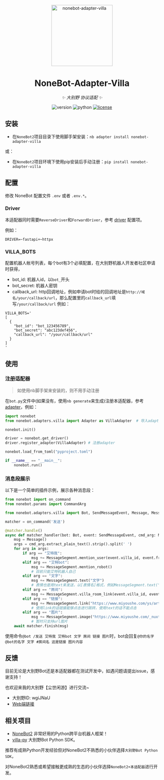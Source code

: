 <p align="center">
  <a href="https://v2.nonebot.dev/"><img src="https://v2.nonebot.dev/logo.png" width="200" height="200" alt="nonebot-adapter-villa"></a>
</p>

<div align="center">

# NoneBot-Adapter-Villa

_✨ 大别野 协议适配 ✨_

<img src="https://img.shields.io/pypi/v/nonebot-adapter-villa" alt="version">
<img src="https://img.shields.io/badge/Python-3.8+-yellow" alt="python">
<a href="https://cdn.jsdelivr.net/gh/CMHopeSunshine/nonebot-adapter-villa@master/LICENSE"><img src="https://img.shields.io/github/license/CMHopeSunshine/nonebot-adapter-villa" alt="license"></a>

</div>

## 安装

- 在`NoneBot2`项目目录下使用脚手架安装：`nb adapter install nonebot-adapter-villa`
  
或：

- 在`NoneBot2`项目环境下使用pip安装后手动注册：`pip install nonebot-adapter-villa`

## 配置

修改 NoneBot 配置文件 `.env` 或者 `.env.*`。

### Driver

本适配器同时需要`ReverseDriver`和`ForwardDriver`，参考 [driver](https://v2.nonebot.dev/docs/next/advanced/driver#%E9%A9%B1%E5%8A%A8%E5%99%A8%E7%B1%BB%E5%9E%8B) 配置项。

例如：

```dotenv
DRIVER=~fastapi+~httpx
```

### VILLA_BOTS

配置机器人帐号列表，每个bot有3个必填配置，在大别野机器人开发者社区申请时获得，

- bot_id: 机器人id，以`bot_`开头
- bot_secret: 机器人密钥
- callback_url: http回调地址，例如申请bot时给的回调地址是`http://域名/your/callback/url`，那么配置里的`callback_url`填写`/your/callback/url`
  例如：

```dotenv
VILLA_BOTS='
[
  {
    "bot_id": "bot_123456789",
    "bot_secret": "abc123def456",
    "callback_url": "/your/callback/url"
  }
]
'
```

## 使用

### 注册适配器

> 如使用nb脚手架来安装的，则不用手动注册

在`bot.py`文件中(如果没有，使用`nb generate`来生成)注册本适配器，参考[adapter](https://v2.nonebot.dev/docs/advanced/adapter)，例如：

```python
import nonebot
from nonebot.adapters.villa import Adapter as VillaAdapter  # 导入adapter

nonebot.init()

driver = nonebot.get_driver()
driver.register_adapter(VillaAdapter) # 注册adapter

nonebot.load_from_toml("pyproject.toml")

if __name__ == "__main__":
    nonebot.run()
```

### 消息段展示

以下是一个简单的插件示例，展示各种消息段：

```python
from nonebot import on_command
from nonebot.params import CommandArg

from nonebot.adapters.villa import Bot, SendMessageEvent, Message, MessageSegment

matcher = on_command('发送')

@matcher.handle()
async def matcher_handler(bot: Bot, event: SendMessageEvent, cmd_arg: Message = CommandArg()):
    msg = Message()
    args = cmd_arg.extract_plain_text().strip().split(' ')
    for arg in args:
        if arg == "艾特我":
            msg += MessageSegment.mention_user(event.villa_id, event.from_user_id)
        elif arg == "艾特bot":
            msg += MessageSegment.mention_robot()
            # 目前只能艾特机器人自己
        elif arg == "文字":
            msg += MessageSegment.text("文字")
            # 表情也是用text来发送，以[表情名]格式，例如MessageSegment.text("[爱心]")
        elif arg == "房间":
            msg += MessageSegment.villa_room_link(event.villa_id, event.room_id)
        elif arg == "链接":
            msg += MessageSegment.link("https://www.miyoushe.com/ys/article/39670307", "这是链接")
            # 使用link的话链接能够点击进行跳转，使用text的话不能点击
        elif arg == "图片":
            msg += MessageSegment.image("https://www.miyoushe.com/_nuxt/img/miHoYo_Game.2457753.png")
            # 暂时只支持url图片
    await matcher.finish(msg)
```

使用命令`@bot /发送 艾特我 艾特bot 文字 房间 链接 图片`时，bot会回复`@你的名字 @bot的名字 文字 #房间名 这是链接 图片内容`


## 反馈

目前无论是大别野Bot还是本适配器都在测试开发中，如遇问题请提出issue，感谢支持！

也欢迎来我的大别野【尘世闲游】进行交流~ 

- 大别野ID: wgiJNaU
- [Web端链接](https://dby.miyoushe.com/chat/1047/21652)

## 相关项目

- [NoneBot2](https://github.com/nonebot/nonebot2) 非常好用的Python跨平台机器人框架！
- [villa-py](https://github.com/CMHopeSunshine/villa-py) 大别野Bot Python SDK。

推荐有成熟Python开发经验但对NoneBot2不熟悉的小伙伴选择`大别野Bot Python SDK`，

对NoneBot2熟悉或希望接触更成熟的生态的小伙伴选择`NoneBot2+本适配器`进行开发。